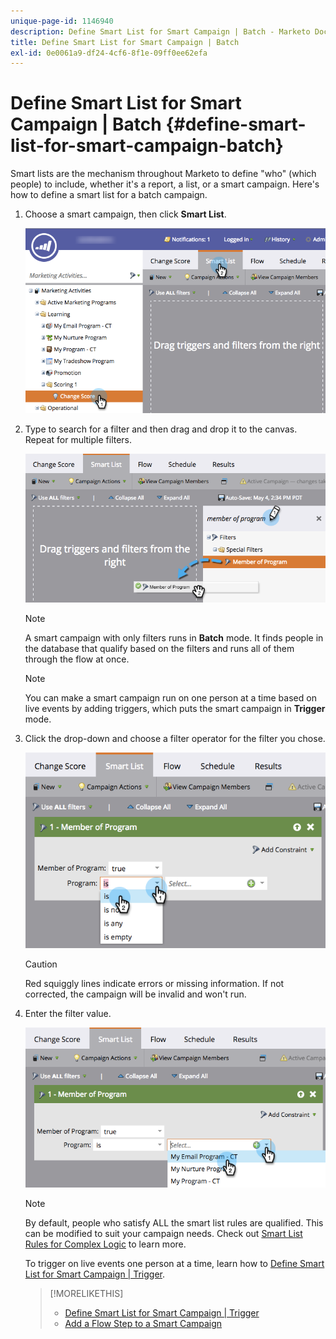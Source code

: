 ```yaml
---
unique-page-id: 1146940
description: Define Smart List for Smart Campaign | Batch - Marketo Docs - Product Documentation
title: Define Smart List for Smart Campaign | Batch
exl-id: 0e0061a9-df24-4cf6-8f1e-09ff0ee62efa
---
```

# Define Smart List for Smart Campaign | Batch {#define-smart-list-for-smart-campaign-batch}

Smart lists are the mechanism throughout Marketo to define "who" (which people) to include, whether it's a report, a list, or a smart campaign. Here's how to define a smart list for a batch campaign.

1. Choose a smart campaign, then click **Smart List**.

   ![](assets/campaignchoose-hand.png)

1. Type to search for a filter and then drag and drop it to the canvas. Repeat for multiple filters.

   ![](assets/dragin.png)

   >[!NOTE]
   >
   >A smart campaign with only filters runs in **Batch** mode. It finds people in the database that qualify based on the filters and runs all of them through the flow at once.

   >[!NOTE]
   >
   >You can make a smart campaign run on one person at a time based on live events by adding triggers, which puts the smart campaign in **Trigger** mode.

1. Click the drop-down and choose a filter operator for the filter you chose.

   ![](assets/programdropdown-hands.png)

   >[!CAUTION]
   >
   >Red squiggly lines indicate errors or missing information. If not corrected, the campaign will be invalid and won't run.

1. Enter the filter value.

   ![](assets/chooseprogram.png)

   >[!NOTE]
   >
   >By default, people who satisfy ALL the smart list rules are qualified. This can be modified to suit your campaign needs. Check out  [Smart List Rules for Complex Logic](/help/marketo/product-docs/core-marketo-concepts/smart-lists-and-static-lists/using-smart-lists/using-advanced-smart-list-rule-logic.md) to learn more.

   To trigger on live events one person at a time, learn how to [Define Smart List for Smart Campaign | Trigger](/help/marketo/product-docs/core-marketo-concepts/smart-campaigns/creating-a-smart-campaign/define-smart-list-for-smart-campaign-trigger.md).

   >[!MORELIKETHIS]
   >
   >* [Define Smart List for Smart Campaign | Trigger](/help/marketo/product-docs/core-marketo-concepts/smart-campaigns/creating-a-smart-campaign/define-smart-list-for-smart-campaign-trigger.md)
   >* [Add a Flow Step to a Smart Campaign](/help/marketo/product-docs/core-marketo-concepts/smart-campaigns/flow-actions/add-a-flow-step-to-a-smart-campaign.md)
